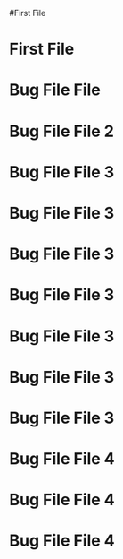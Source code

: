#First File

# First File

# Bug File File

# Bug File File 2

# Bug File File 3


# Bug File File 3

# Bug File File 3

# Bug File File 3

# Bug File File 3

# Bug File File 3

# Bug File File 3

# Bug File File 4

# Bug File File 4

# Bug File File 4

